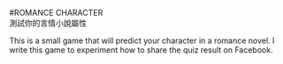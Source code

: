 #ROMANCE CHARACTER<br>
測試你的言情小說屬性

This is a small game that will predict your character in a romance novel. I write this game to experiment how to share the quiz result on Facebook.
